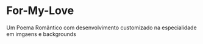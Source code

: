 # For-My-Love
 Um Poema Romântico com desenvolvimento customizado  na especialidade em imgaens e backgrounds
